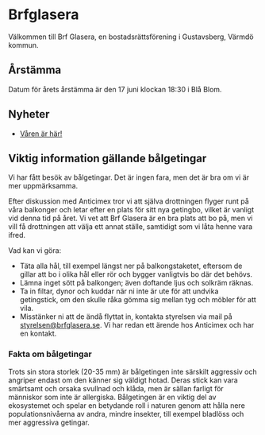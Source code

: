 # Brfglasera

Välkommen till Brf Glasera, en bostadsrättsförening i Gustavsberg, Värmdö
kommun.

## Årstämma

Datum för årets årstämma är den 17 juni klockan 18:30 i Blå Blom. 

## Nyheter

- [Våren är här!](nyheter/2024_04_16.md)

## Viktig information gällande bålgetingar

Vi har fått besök av bålgetingar. Det är ingen fara, men det är bra om vi är mer uppmärksamma.

Efter diskussion med Anticimex tror vi att själva drottningen flyger runt på våra balkonger och letar efter en plats för sitt nya getingbo, vilket är vanligt vid denna tid på året. Vi vet att Brf Glasera är en bra plats att bo på, men vi vill få drottningen att välja ett annat ställe, samtidigt som vi låta henne vara ifred.

Vad kan vi göra:

* Täta alla hål, till exempel längst ner på balkongstaketet, eftersom de gillar att bo i olika hål eller rör och bygger vanligtvis bo där det behövs.
* Lämna inget sött på balkongen; även doftande ljus och solkräm räknas.
* Ta in filtar, dynor och kuddar när ni inte är ute för att undvika getingstick, om den skulle råka gömma sig mellan tyg och möbler för att vila.
* Misstänker ni att de ändå flyttat in, kontakta styrelsen via mail på [styrelsen@brfglasera.se](mailto:styrelsen@brfglasera.se). Vi har redan ett ärende hos Anticimex och har en kontakt.

### Fakta om bålgetingar

Trots sin stora storlek (20-35 mm) är bålgetingen inte särskilt aggressiv och angriper endast om den känner sig väldigt hotad. Deras stick kan vara smärtsamt och orsaka svullnad och klåda, men är sällan farligt för människor som inte är allergiska. Bålgetingen är en viktig del av ekosystemet och spelar en betydande roll i naturen genom att hålla nere populationsnivåerna av andra, mindre insekter, till exempel bladlöss och mer aggressiva getingar.
